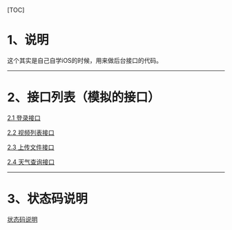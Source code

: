 [TOC]



# 1、说明

这个其实是自己自学iOS的时候，用来做后台接口的代码。

---

# 2、接口列表（模拟的接口）

[2.1 登录接口](apidoc/login.md)


[2.2 视频列表接口](apidoc/videosinfo.md)

[2.3 上传文件接口](apidoc/upload.md)

[2.4 天气查询接口](apidoc/weather.md)


---

# 3、状态码说明

[状态码说明](apidoc/statuscode.md)
